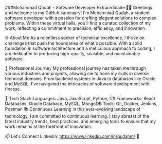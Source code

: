 ###Mohammad Qudah - Software Developer Extraordinaire 👨‍💻
Greetings and welcome to my GitHub sanctuary! I'm Mohammad Qudah, a student software developer with a passion for crafting elegant solutions to complex problems. Within these virtual halls, you'll find a curated collection of my work, reflecting a commitment to precision, efficiency, and innovation.

🌐 About Me
As a relentless seeker of technical excellence, I thrive on challenges that push the boundaries of what's possible. With a solid foundation in software architecture and a meticulous approach to coding, I am dedicated to producing high-quality, scalable, and maintainable software.

💼 Professional Journey
My professional journey has taken me through various industries and projects, allowing me to hone my skills in diverse technical domains. From backend systems in Java to databases like Oracle and MySQL, I've navigated the intricacies of software development with finesse.

🔧 Tech Stack
Languages: Java, JavaScript, Python, C#
Frameworks: React
Databases: Oracle Database, MySQL, MongoDB
Tools: Git, Docker, Jenkins, Postman
📚 Continuous Learning
In this ever-evolving landscape of technology, I am committed to continuous learning. I stay abreast of the latest industry trends, best practices, and emerging tools to ensure that my work remains at the forefront of innovation.

📫 Let's Connect
LinkedIn: https://www.linkedin.com/in/qudahm/ 👔

<!--
**QudahM/QudahM** is a ✨ _special_ ✨ repository because its `README.md` (this file) appears on your GitHub profile.

Here are some ideas to get you started:

- 🔭 I’m currently working on ...
- 🌱 I’m currently learning ...
- 👯 I’m looking to collaborate on ...
- 🤔 I’m looking for help with ...
- 💬 Ask me about ...
- 📫 How to reach me: ...
- 😄 Pronouns: ...
- ⚡ Fun fact: ...
-->
